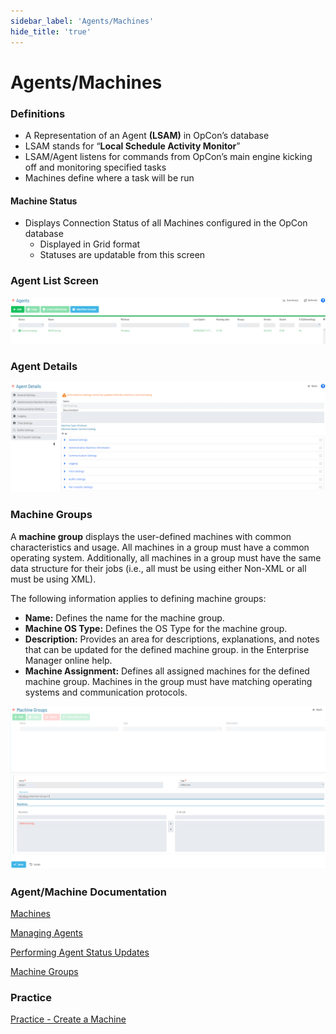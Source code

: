 ```yaml
---
sidebar_label: 'Agents/Machines'
hide_title: 'true'
---
```


# Agents/Machines

### Definitions

* A Representation of an Agent **(LSAM)** in OpCon’s database
* LSAM stands for “**Local Schedule Activity Monitor**”
* LSAM/Agent listens for commands from OpCon’s main engine kicking off and monitoring specified tasks
* Machines define where a task will be run

#### Machine Status

* Displays Connection Status of all Machines configured in the OpCon database
  * Displayed in Grid format
  * Statuses are updatable from this screen


### Agent List Screen

![](../static/img/sm-agents-list-6df80df8b84d23f62914267b156338e3.png)

### Agent Details

![](../static/img/sm-agent-details-9fca23166e1f80c413cce0c397c9a8c0.png)

### Machine Groups

A **machine group** displays the user-defined machines with common characteristics and usage. All machines in a group must have a common operating system. Additionally, all machines in a group must have the same data structure for their jobs (i.e., all must be using either Non-XML or all must be using XML).

The following information applies to defining machine groups:

* **Name:** Defines the name for the machine group.
* **Machine OS Type:** Defines the OS Type for the machine group.
* **Description:** Provides an area for descriptions, explanations, and notes that can be updated for the defined machine group. in the Enterprise Manager online help.
* **Machine Assignment:** Defines all assigned machines for the defined machine group. Machines in the group must have matching operating systems and communication protocols.

![](../static/img/SM_machinegroups.png)

### Agent/Machine Documentation

[Machines](https://help.smatechnologies.com/opcon/core/objects/machines)

[Managing Agents](https://help.smatechnologies.com/opcon/core/Files/UI/Solution-Manager/Managing-Agents)

[Performing Agent Status Updates](https://help.smatechnologies.com/opcon/core/Files/UI/Solution-Manager/Performing-Agent-Status-Updates)

[Machine Groups](https://help.smatechnologies.com/opcon/core/Files/UI/Solution-Manager/Library/MachineGroups/)

### Practice

<a href="practice-create-a-machine" target="_blank">Practice - Create a Machine</a>